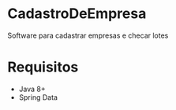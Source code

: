 # CadastroDeEmpresa

Software para cadastrar empresas e checar lotes

# Requisitos

* Java 8+
* Spring Data
